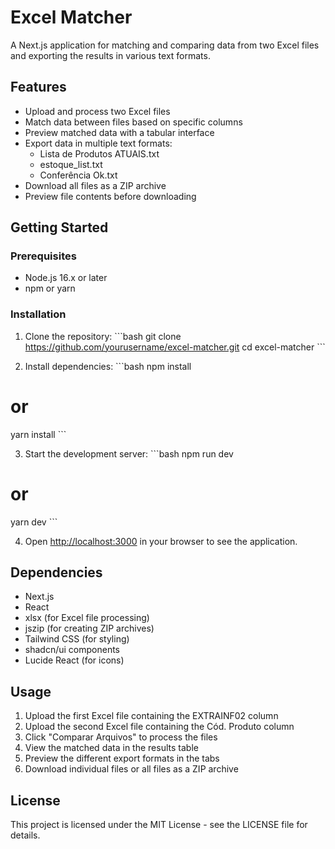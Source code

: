 # Excel Matcher

A Next.js application for matching and comparing data from two Excel files and exporting the results in various text formats.

## Features

- Upload and process two Excel files
- Match data between files based on specific columns
- Preview matched data with a tabular interface
- Export data in multiple text formats:
  - Lista de Produtos ATUAIS.txt
  - estoque_list.txt
  - Conferência Ok.txt
- Download all files as a ZIP archive
- Preview file contents before downloading

## Getting Started

### Prerequisites

- Node.js 16.x or later
- npm or yarn

### Installation

1. Clone the repository:
\`\`\`bash
git clone https://github.com/yourusername/excel-matcher.git
cd excel-matcher
\`\`\`

2. Install dependencies:
\`\`\`bash
npm install
# or
yarn install
\`\`\`

3. Start the development server:
\`\`\`bash
npm run dev
# or
yarn dev
\`\`\`

4. Open [http://localhost:3000](http://localhost:3000) in your browser to see the application.

## Dependencies

- Next.js
- React
- xlsx (for Excel file processing)
- jszip (for creating ZIP archives)
- Tailwind CSS (for styling)
- shadcn/ui components
- Lucide React (for icons)

## Usage

1. Upload the first Excel file containing the EXTRAINF02 column
2. Upload the second Excel file containing the Cód. Produto column
3. Click "Comparar Arquivos" to process the files
4. View the matched data in the results table
5. Preview the different export formats in the tabs
6. Download individual files or all files as a ZIP archive

## License

This project is licensed under the MIT License - see the LICENSE file for details.
